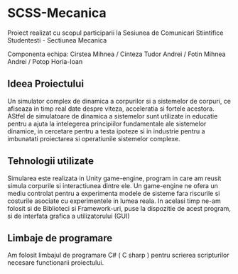 # SCSS-Mecanica
Proiect realizat cu scopul participarii la Sesiunea de Comunicari Stiintifice Studentesti - Sectiunea Mecanica

Componenta echipa: 
Cirstea Mihnea / Cinteza Tudor Andrei / Fotin Mihnea Andrei / Potop Horia-Ioan

## Ideea Proiectului
Un simulator complex de dinamica a corpurilor si a sistemelor de corpuri, ce afiseaza in timp real date despre viteza, acceleratia si fortele acestora. AStfel de simulatoare 
de dinamica a sistemelor sunt utilizate in educatie pentru a ajuta la intelegerea principiilor fundamentale ale sistemelor dinamice, in cercetare pentru a testa ipoteze si in industrie
pentru a imbunatati proiectarea si operatiunile sistemelor complexe.

## Tehnologii utilizate
Simularea este realizata in Unity game-engine, program in care am reusit simula corpurile si interactiunea dintre ele. Un game-engine ne ofera un mediu controlat pentru a experimenta
modele de sisteme fara riscurile si costurile asociate cu experimentele in lumea reala.
In acelasi timp ne-am folosit si de Biblioteci si Framework-uri, puse la dispozitie de acest program, si de interfata grafica a utilizatorului (GUI)

## Limbaje de programare
Am folosit limbajul de programare C# ( C sharp ) pentru scrierea scripturilor necesare functionarii proiectului.

